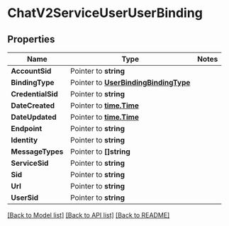 # ChatV2ServiceUserUserBinding

## Properties
Name | Type | Notes
------------ | ------------- | -------------
**AccountSid** | Pointer to **string** | 
**BindingType** | Pointer to [**UserBindingBindingType**](user_binding_binding_type.md) | 
**CredentialSid** | Pointer to **string** | 
**DateCreated** | Pointer to [**time.Time**](time.Time.md) | 
**DateUpdated** | Pointer to [**time.Time**](time.Time.md) | 
**Endpoint** | Pointer to **string** | 
**Identity** | Pointer to **string** | 
**MessageTypes** | Pointer to **[]string** | 
**ServiceSid** | Pointer to **string** | 
**Sid** | Pointer to **string** | 
**Url** | Pointer to **string** | 
**UserSid** | Pointer to **string** | 

[[Back to Model list]](../README.md#documentation-for-models) [[Back to API list]](../README.md#documentation-for-api-endpoints) [[Back to README]](../README.md)


